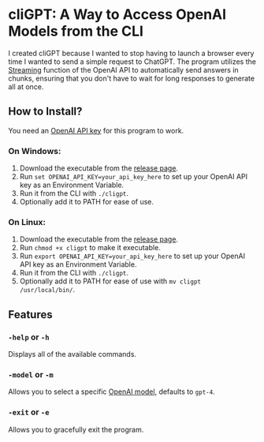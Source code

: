 # cliGPT: A Way to Access OpenAI Models from the CLI
I created cliGPT because I wanted to stop having to launch a browser every time I wanted to send a simple request to ChatGPT.
The program utilizes the [Streaming](https://platform.openai.com/docs/api-reference/streaming) function of the OpenAI API to automatically send answers in chunks, ensuring that you don't have to wait for long responses to generate all at once.

## How to Install?
You need an [OpenAI API key](https://platform.openai.com/api-keys) for this program to work.

### On Windows:
1. Download the executable from the [release page](https://git.jisoonet.com/publicprojects/cligpt/-/releases).
2. Run `set OPENAI_API_KEY=your_api_key_here` to set up your OpenAI API key as an Environment Variable.
3. Run it from the CLI with `./cligpt`.
4. Optionally add it to PATH for ease of use.

### On Linux:
1. Download the executable from the [release page](https://git.jisoonet.com/publicprojects/cligpt/-/releases).
2. Run `chmod +x cligpt` to make it executable.
3. Run `export OPENAI_API_KEY=your_api_key_here` to set up your OpenAI API key as an Environment Variable.
4. Run it from the CLI with `./cligpt`.
5. Optionally add it to PATH for ease of use with `mv cligpt /usr/local/bin/`.

## Features

### `-help` or `-h`
Displays all of the available commands.

### `-model` or `-m`
Allows you to select a specific [OpenAI model](https://platform.openai.com/docs/models), defaults to `gpt-4`.

### `-exit` or `-e`
Allows you to gracefully exit the program.
